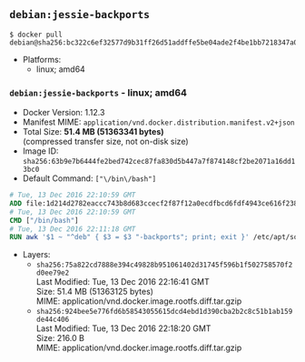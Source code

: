 ## `debian:jessie-backports`

```console
$ docker pull debian@sha256:bc322c6ef32577d9b31ff26d51addffe5be04ade2f4be1bb7218347a0ad1fadf
```

-	Platforms:
	-	linux; amd64

### `debian:jessie-backports` - linux; amd64

-	Docker Version: 1.12.3
-	Manifest MIME: `application/vnd.docker.distribution.manifest.v2+json`
-	Total Size: **51.4 MB (51363341 bytes)**  
	(compressed transfer size, not on-disk size)
-	Image ID: `sha256:63b9e7b6444fe2bed742cec87fa830d5b447a7f874148cf2be2071a16dd13bc0`
-	Default Command: `["\/bin\/bash"]`

```dockerfile
# Tue, 13 Dec 2016 22:10:59 GMT
ADD file:1d214d2782eaccc743b8d683ccecf2f87f12a0ecdfbcd6fdf4943ce616f23870 in / 
# Tue, 13 Dec 2016 22:10:59 GMT
CMD ["/bin/bash"]
# Tue, 13 Dec 2016 22:11:18 GMT
RUN awk '$1 ~ "^deb" { $3 = $3 "-backports"; print; exit }' /etc/apt/sources.list > /etc/apt/sources.list.d/backports.list
```

-	Layers:
	-	`sha256:75a822cd7888e394c49828b951061402d31745f596b1f502758570f2d0ee79e2`  
		Last Modified: Tue, 13 Dec 2016 22:16:41 GMT  
		Size: 51.4 MB (51363125 bytes)  
		MIME: application/vnd.docker.image.rootfs.diff.tar.gzip
	-	`sha256:924bee5e776fd6b58543055615dcd4ebd1d390cba2b2c8c51b1ab159de44c406`  
		Last Modified: Tue, 13 Dec 2016 22:18:20 GMT  
		Size: 216.0 B  
		MIME: application/vnd.docker.image.rootfs.diff.tar.gzip
